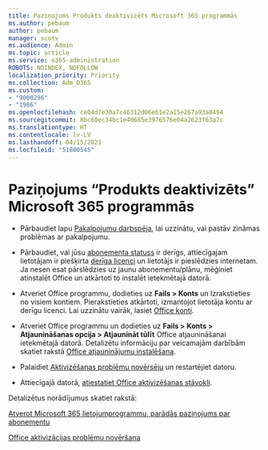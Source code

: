```yaml
---
title: Paziņojums Produkts deaktivizēts Microsoft 365 programmās
ms.author: pebaum
author: pebaum
manager: scotv
ms.audience: Admin
ms.topic: article
ms.service: o365-administration
ROBOTS: NOINDEX, NOFOLLOW
localization_priority: Priority
ms.collection: Adm_O365
ms.custom:
- "9000296"
- "1906"
ms.openlocfilehash: ce04d7e30a7c46312d06eb1e2a15e267a93a8494
ms.sourcegitcommit: 8bc60ec34bc1e40685e3976576e04a2623f63a7c
ms.translationtype: HT
ms.contentlocale: lv-LV
ms.lasthandoff: 04/15/2021
ms.locfileid: "51800545"
---
```

# <a name="product-deactivated-notice-in-microsoft-365-apps"></a>Paziņojums “Produkts deaktivizēts” Microsoft 365 programmās

- Pārbaudiet lapu [Pakalpojumu darbspēja](https://docs.microsoft.com/office365/enterprise/view-service-health), lai uzzinātu, vai pastāv zināmas problēmas ar pakalpojumu.

- Pārbaudiet, vai jūsu [abonementa statuss](https://support.office.com/article/unlicensed-product-and-activation-errors-in-office-0d23d3c0-c19c-4b2f-9845-5344fedc4380#bkmk_checksubscription) ir derīgs, attiecīgajam lietotājam ir piešķirta [derīga licenci](https://support.office.com/article/997596B5-4173-4627-B915-36ABAC6786DC?wt.mc_id=Alchemy_ClientDIA) un lietotājs ir pieslēdzies internetam. Ja nesen esat pārslēdzies uz jaunu abonementu/plānu, mēģiniet atinstalēt Office un atkārtoti to instalēt ietekmētajā datorā.

- Atveriet Office programmu, dodieties uz **Fails > Konts** un Izrakstieties no visiem kontiem. Pierakstieties atkārtoti, izmantojot lietotāja kontu ar derīgu licenci. Lai uzzinātu vairāk, lasiet [Office konti](https://support.office.com/article/accounts-in-office-628ea040-f265-49de-b986-be09c3ebf8a9).

- Atveriet Office programmu un dodieties uz **Fails > Konts > Atjaunināšanas opcija > Atjaunināt tūlīt** Office atjaunināšanai ietekmētajā datorā. Detalizētu informāciju par veicamajām darbībām skatiet rakstā [Office atjauninājumu instalēšana](https://support.office.com/article/install-office-updates-2ab296f3-7f03-43a2-8e50-46de917611c5).

- Palaidiet [Aktivizēšanas problēmu novērsēju](https://aka.ms/SARA-OfficeActivation-Alchemy) un restartējiet datoru.

- Attiecīgajā datorā, [atiestatiet Office aktivizēšanas stāvokli](https://docs.microsoft.com/office/troubleshoot/activation/reset-office-365-proplus-activation-state).

Detalizētus norādījumus skatiet rakstā: 

[Atverot Microsoft 365 lietojumprogrammu, parādās paziņojums par abonementu](https://support.office.com/article/a-subscription-notice-appears-when-i-open-an-office-365-application-4cabe32c-f594-4c0e-9191-3d3ade10cceb)

[Office aktivizācijas problēmu novēršana](https://support.office.com/article/unlicensed-product-and-activation-errors-in-office-0d23d3c0-c19c-4b2f-9845-5344fedc4380)
